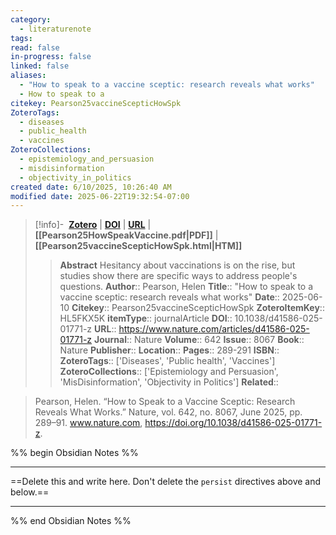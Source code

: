 ```yaml
---
category:
  - literaturenote
tags: 
read: false
in-progress: false
linked: false
aliases:
  - "How to speak to a vaccine sceptic: research reveals what works"
  - How to speak to a
citekey: Pearson25vaccineScepticHowSpk
ZoteroTags:
  - diseases
  - public_health
  - vaccines
ZoteroCollections:
  - epistemiology_and_persuasion
  - misdisinformation
  - objectivity_in_politics
created date: 6/10/2025, 10:26:40 AM
modified date: 2025-06-22T19:32:54-07:00
---
```


> [!info]- &nbsp;[**Zotero**](zotero://select/library/items/HL5FKX5K)  | [**DOI**](https://doi.org/10.1038/d41586-025-01771-z) | [**URL**](https://www.nature.com/articles/d41586-025-01771-z) | **[[Pearson25HowSpeakVaccine.pdf|PDF]]** | **[[Pearson25vaccineScepticHowSpk.html|HTM]]**
>> **Abstract**
> Hesitancy about vaccinations is on the rise, but studies show there are specific ways to address people's questions.
> > **Author**:: Pearson, Helen
> **Title**:: "How to speak to a vaccine sceptic: research reveals what works"
> **Date**:: 2025-06-10
> **Citekey**:: Pearson25vaccineScepticHowSpk
> **ZoteroItemKey**:: HL5FKX5K
> **itemType**:: journalArticle
> **DOI**:: 10.1038/d41586-025-01771-z
> **URL**:: https://www.nature.com/articles/d41586-025-01771-z
> **Journal**:: Nature
> **Volume**:: 642
> **Issue**:: 8067
> **Book**:: Nature
> **Publisher**:: 
> **Location**:: 
> **Pages**:: 289-291
> **ISBN**:: 
> **ZoteroTags**:: ['Diseases', 'Public health', 'Vaccines']
> **ZoteroCollections**:: ['Epistemiology and Persuasion', 'MisDisinformation', 'Objectivity in Politics']
> **Related**::

>  Pearson, Helen. “How to Speak to a Vaccine Sceptic: Research Reveals What Works.” Nature, vol. 642, no. 8067, June 2025, pp. 289–91. www.nature.com, https://doi.org/10.1038/d41586-025-01771-z.

%% begin Obsidian Notes %%
___
==Delete this and write here. Don't delete the `persist` directives above and below.==
___
%% end Obsidian Notes %%
